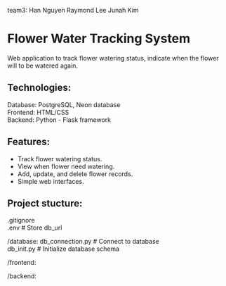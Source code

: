 team3:
Han Nguyen
Raymond Lee
Junah Kim

# Flower Water Tracking System
Web application to track flower watering status, indicate when the flower will to be watered again.

## Technologies:
Database: PostgreSQL, Neon database <br> 
Frontend: HTML/CSS <br>
Backend: Python - Flask framework <br>

## Features:
- Track flower watering status.
- View when flower need watering.
- Add, update, and delete flower records. 
- Simple web interfaces.

## Project stucture:
.gitignore  
.env                        # Store db_url

/database:
    db_connection.py        # Connect to database <br>
    db_init.py              # Initialize database schema <br>
    

/frontend:

/backend: 
